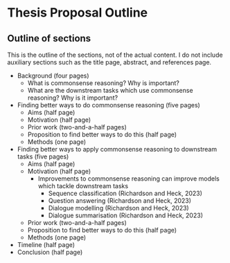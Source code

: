 # Thesis Proposal Outline

## Outline of sections

This is the outline of the sections, not of the actual content.
I do not include auxiliary sections such as the title page, abstract, and references page.

- Background (four pages)
	- What is commonsense reasoning? Why is important?
	- What are the downstream tasks which use commonsense reasoning? Why is it important?
- Finding better ways to do commonsense reasoning (five pages)
	- Aims (half page)
	- Motivation (half page)
	- Prior work (two-and-a-half pages)
	- Proposition to find better ways to do this (half page)
	- Methods (one page)
- Finding better ways to apply commonsense reasoning to downstream tasks (five pages)
	- Aims (half page)
	- Motivation (half page)
		- Improvements to commonsense reasoning can improve models which tackle downstream tasks
			- Sequence classification (Richardson and Heck, 2023)
			- Question answering (Richardson and Heck, 2023)
			- Dialogue modelling (Richardson and Heck, 2023)
			- Dialogue summarisation (Richardson and Heck, 2023)
	- Prior work (two-and-a-half pages)
	- Proposition to find better ways to do this (half page)
	- Methods (one page)
- Timeline (half page)
- Conclusion (half page)